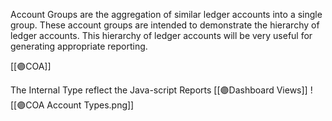 Account Groups are the aggregation of similar ledger accounts into a single group. 
These account groups are intended to demonstrate the hierarchy of ledger accounts. 
This hierarchy of ledger accounts will be very useful for generating appropriate reporting. 

[[🟣COA]]

The Internal Type reflect the   Java-script Reports  [[🟣Dashboard Views]]
![[🟣COA Account Types.png]]